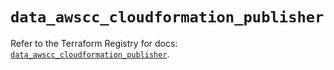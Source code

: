 # `data_awscc_cloudformation_publisher`

Refer to the Terraform Registry for docs: [`data_awscc_cloudformation_publisher`](https://registry.terraform.io/providers/hashicorp/awscc/0.70.0/docs/data-sources/cloudformation_publisher).
